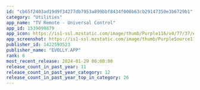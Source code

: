 ```yaml
---
id: "cb65f2403ad19d9f34277db7953a899bbf8434f000b63cb29147350e3b6729b1"
category: "Utilities"
app_name: "TV Remote - Universal Control"
app_id: 1539090879
app_icon: https://is1-ssl.mzstatic.com/image/thumb/Purple116/v4/77/37/e8/7737e8ab-e59f-8f6b-746b-8b42ac17cc98/AppIcon-0-0-1x_U007emarketing-0-0-0-7-0-0-sRGB-0-0-0-GLES2_U002c0-512MB-85-220-0-0.png/1024x1024bb.png
app_screenshot: https://is1-ssl.mzstatic.com/image/thumb/PurpleSource116/v4/ea/2c/98/ea2c98bc-c858-ace0-d06e-2edc2f717952/336fcbdc-5116-4c5e-9108-e29952025dc7_iphone6.5-01.png/1284x2778bb.png
publisher_id: 1422593523
publisher_name: "EVOLLY.APP"
rank: 6
most_recent_release: 2024-01-29 00:00:00
release_count_in_past_year: 11
release_count_in_past_year_category: 12
release_count_in_past_year_top_in_category: 26
---
```

